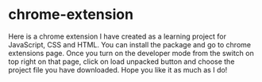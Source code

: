 # chrome-extension
Here is a chrome extension I have created as a learning project for JavaScript, CSS and HTML. You can install the package and go to chrome extensions page. Once you turn on the developer mode from the switch on top right on that page, click on load unpacked button and choose the project file you have downloaded. Hope you like it as much as I do!

